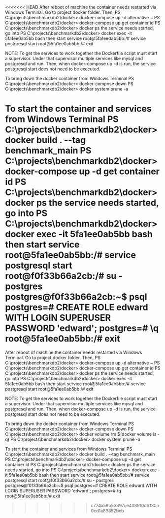 <<<<<<< HEAD
After reboot of machine 
  the container needs restarted via Windows Terminal. Go to project docker folder. Then,
    PS C:\projects\benchmarkdb2\docker> docker-compose up -d
      alternative ~ PS C:\projects\benchmarkdb2\docker> docker-compose up
  get container id
    PS C:\projects\benchmarkdb2\docker> docker ps
  the service needs started, go into
    PS C:\projects\benchmarkdb2\docker> docker exec -it 5fa1ee0ab5bb bash
  then start service
    root@5fa1ee0ab5bb:/# service postgresql start
    root@5fa1ee0ab5bb:/# exit

NOTE: 
To get the services to work together the Dockerfile script must start a supervisor. Under that supervisor multiple services like mysql and postgresql and run. Then, when docker-compose up -d is run, the service postgresql start does not need to be executed.

To bring down the docker container from Windows Terminal
  PS C:\projects\benchmarkdb2\docker> docker-compose down
  PS C:\projects\benchmarkdb2\docker> docker system prune -a
  
To start the container and services from Windows Terminal
   PS C:\projects\benchmarkdb2\docker> docker build . --tag benchmark_main
   PS C:\projects\benchmarkdb2\docker> docker-compose up -d
   get container id
     PS C:\projects\benchmarkdb2\docker> docker ps
   the service needs started, go into
     PS C:\projects\benchmarkdb2\docker> docker exec -it 5fa1ee0ab5bb bash
   then start service
     root@5fa1ee0ab5bb:/# service postgresql start
     root@f0f33b66a2cb:/# su - postgres
     postgres@f0f33b66a2cb:~$ psql
     postgres=# CREATE ROLE edward WITH LOGIN SUPERUSER PASSWORD 'edward';
     postgres=# \q
     root@5fa1ee0ab5bb:/# exit
=======
After reboot of machine 
  the container needs restarted via Windows Terminal. Go to project docker folder. Then,
    PS C:\projects\benchmarkdb2\docker> docker-compose up -d
      alternative ~ PS C:\projects\benchmarkdb2\docker> docker-compose up
  get container id
    PS C:\projects\benchmarkdb2\docker> docker ps
  the service needs started, go into
    PS C:\projects\benchmarkdb2\docker> docker exec -it 5fa1ee0ab5bb bash
  then start service
    root@5fa1ee0ab5bb:/# service postgresql start
    root@5fa1ee0ab5bb:/# exit

NOTE: 
To get the services to work together the Dockerfile script must start a supervisor. Under that supervisor multiple services like mysql and postgresql and run. Then, when docker-compose up -d is run, the service postgresql start does not need to be executed.

To bring down the docker container from Windows Terminal
  PS C:\projects\benchmarkdb2\docker> docker-compose down
  PS C:\projects\benchmarkdb2\docker> docker volume rm $(docker volume ls -q)
  PS C:\projects\benchmarkdb2\docker> docker system prune -a
  
To start the container and services from Windows Terminal
   PS C:\projects\benchmarkdb2\docker> docker build . --tag benchmark_main
   PS C:\projects\benchmarkdb2\docker> docker-compose up -d
   get container id
     PS C:\projects\benchmarkdb2\docker> docker ps
   the service needs started, go into
     PS C:\projects\benchmarkdb2\docker> docker exec -it 5fa1ee0ab5bb bash
   then start service
     root@5fa1ee0ab5bb:/# service postgresql start
     root@f0f33b66a2cb:/# su - postgres
     postgres@f0f33b66a2cb:~$ psql
     postgres=# CREATE ROLE edward WITH LOGIN SUPERUSER PASSWORD 'edward';
     postgres=# \q
     root@5fa1ee0ab5bb:/# exit
>>>>>>> c774a59b53397ce4039f0d6130a0cd1a89852beb
